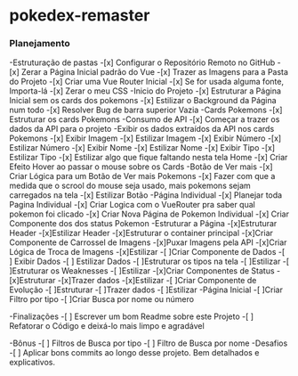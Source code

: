 # pokedex-remaster

### Planejamento

-Estruturação de pastas
    -[x] Configurar o Repositório Remoto no GitHub
    -[x] Zerar a Página Inicial padrão do Vue
    -[x] Trazer as Imagens para a Pasta do Projeto
    -[x] Criar uma Vue Router Inicial
    -[x] Se for usada alguma fonte, Importa-lá
    -[x] Zerar o meu CSS
-Inicio do Projeto
    -[x] Estruturar a Página Inicial sem os cards dos pokemons
    -[x] Estilizar o Background da Página num todo
        -[x] Resolver Bug de barra superior Vazia
-Cards Pokemons
    -[x] Estruturar os cards Pokemons
    -Consumo de API
        -[x] Começar a trazer os dados da API para o projeto
        -Exibir os dados extraídos da API nos cards Pokemons
            -[x] Exibir Imagem
            -[x] Estilizar Imagem
            -[x] Exibir Número
            -[x] Estilizar Número
            -[x] Exibir Nome
            -[x] Estilizar Nome
            -[x] Exibir Tipo
            -[x] Estilizar Tipo
    -[x] Estilizar algo que fique faltando nesta tela Home
    -[x] Criar Efeito Hover ao passar o mouse sobre os Cards
-Botão de Ver mais
    -[x] Criar Lógica para um Botão de Ver mais Pokemons
    -[x] Fazer com que a medida que o scrool do mouse seja usado, mais pokemons sejam carregados na tela
    -[x] Estilizar Botão
-Página Individual
    -[x] Planejar toda Pagina Individual
    -[x] Criar Logica com o VueRouter pra saber qual pokemon foi clicado
    -[x] Criar Nova Página de Pokemon Individual
        -[x] Criar Componente dos dos status Pokemon
        -Estruturar a Página
            -[x]Estruturar Header
            -[x]Estilizar Header
            -[x]Estruturar o container principal
            -[x]Criar Componente de Carrossel de Imagens
                -[x]Puxar Imagens pela API
                -[x]Criar Lógica de Troca de Imagens
                -[x]Estilizar
            -[ ]Criar Componente de Dados
                -[ ] Exibir Dados
                -[ ] Estilizar Dados
            -[ ]Estruturar os tipos na tela
                -[ ]Estilizar 
            -[ ]Estruturar os Weaknesses
                -[ ]Estilizar 
            -[x]Criar Componentes de Status
                -[x]Estruturar
                -[x]Trazer dados
                -[x]Estilizar
            -[ ]Criar Componente de Evolução
                -[ ]Estruturar
                -[ ]Trazer dados
                -[ ]Estilizar
-Página Inicial
    -[ ]Criar Filtro por tipo
    -[ ]Criar Busca por nome ou número

-Finalizações
    -[ ] Escrever um bom Readme sobre este Projeto
    -[ ] Refatorar o Código e deixá-lo mais limpo e agradável

-Bônus
    -[ ] Filtros de Busca por tipo
    -[ ] Filtro de Busca por nome
-Desafios
    -[ ] Aplicar bons commits ao longo desse projeto. Bem detalhados e explicativos.



